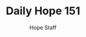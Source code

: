 ---
image: /assets/img/daily-hope-default-artwork.png
title: Daily Hope 151
number: 151
categories:
  - Daily Hope
author: Hope Staff
notes: Daily Hope 151
embed: >-
  <iframe src="https://open.spotify.com/embed/episode/1SkLYurrPdkNjWMlEV1a0R?utm_source=generator" width="400px" height="102px" frameborder=“0" scrolling=“no”></iframe>
---